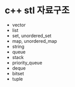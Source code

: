 # c++ stl 자료구조
- vector
- list
- set, unordered_set
- map, unordered_map
- string
- queue
- stack
- priority_queue
- deque
- bitset
- tuple
